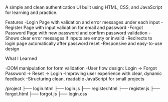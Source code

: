 A simple and clean authentication UI built using HTML, CSS, and JavaScript for learning and practice.

Features
-Login Page with validation and error messages under each input
-Register Page with input validation for email and password
-Forgot Password Page with new password and confirm password validation
-Shows clear error messages if inputs are empty or invalid
-Redirects to login page automatically after password reset
-Responsive and easy-to-use design

What I Learned

-DOM manipulation for form validation
-User flow design: Login → Forgot Password → Reset → Login
-Improving user experience with clear, dynamic feedback
-Structuring clean, readable JavaScript for small projects

/project
  ├── login.html
  ├── login.js
  ├── register.html
  ├── register.js
  ├── forgot.html
  ├── forgot.js
  ├── login.css
